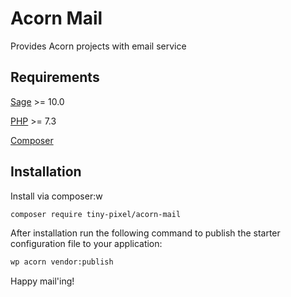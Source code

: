 # Acorn Mail

Provides Acorn projects with email service

## Requirements

[Sage](https://github.com/roots/sage) >= 10.0

[PHP](https://secure.php.net/manual/en/install.php) >= 7.3

[Composer](https://getcomposer.org)

## Installation

Install via composer:w

```bash
composer require tiny-pixel/acorn-mail
```

After installation run the following command to publish the starter configuration file to your application:

```bash
wp acorn vendor:publish
```

Happy mail'ing!
